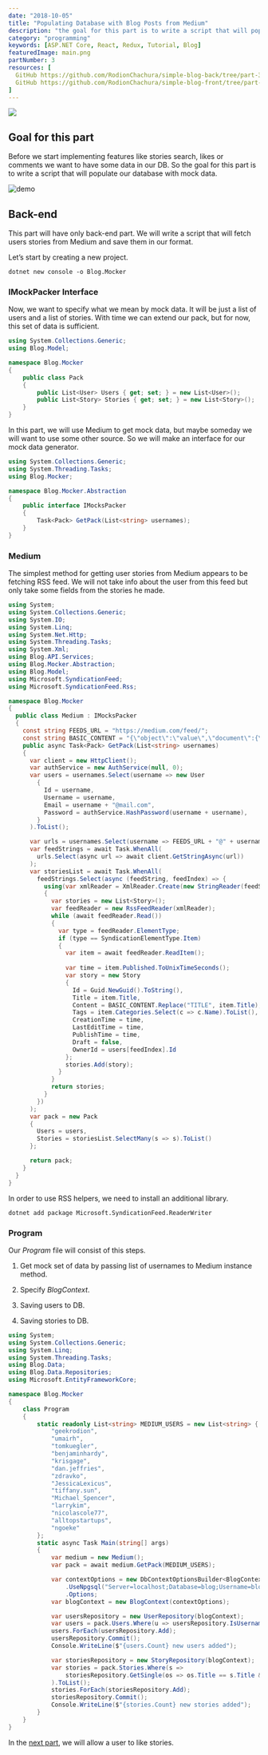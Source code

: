 ```yaml
---
date: "2018-10-05"
title: "Populating Database with Blog Posts from Medium"
description: "the goal for this part is to write a script that will populate PostgreSQL with mock data"
category: "programming"
keywords: [ASP.NET Core, React, Redux, Tutorial, Blog]
featuredImage: main.png
partNumber: 3
resources: [
  GitHub https://github.com/RodionChachura/simple-blog-back/tree/part-3 Back-end Code,
  GitHub https://github.com/RodionChachura/simple-blog-front/tree/part-2 Front-end Code
]
---
```


![](/main.png)

## Goal for this part

Before we start implementing features like stories search, likes or comments we want to have some data in our DB. So the goal for this part is to write a script that will populate our database with mock data.

![demo](/demo.gif)

## Back-end

This part will have only back-end part. We will write a script that will fetch users stories from Medium and save them in our format.

Let’s start by creating a new project.

```shell{ promptUser: geekrodion }
dotnet new console -o Blog.Mocker
```

### IMockPacker Interface

Now, we want to specify what we mean by mock data. It will be just a list of users and a list of stories. With time we can extend our pack, but for now, this set of data is sufficient.

```cs:title=Pack.cs
using System.Collections.Generic;
using Blog.Model;

namespace Blog.Mocker
{
    public class Pack
    {
        public List<User> Users { get; set; } = new List<User>();
        public List<Story> Stories { get; set; } = new List<Story>();
    }
}
```

In this part, we will use Medium to get mock data, but maybe someday we will want to use some other source. So we will make an interface for our mock data generator.

```cs:title=IMocksPacker.cs
using System.Collections.Generic;
using System.Threading.Tasks;
using Blog.Mocker;

namespace Blog.Mocker.Abstraction
{
    public interface IMocksPacker
    {
        Task<Pack> GetPack(List<string> usernames);
    }
}
```

### Medium

The simplest method for getting user stories from Medium appears to be fetching RSS feed. We will not take info about the user from this feed but only take some fields from the stories he made.

```cs:title=Medium.cs
using System;
using System.Collections.Generic;
using System.IO;
using System.Linq;
using System.Net.Http;
using System.Threading.Tasks;
using System.Xml;
using Blog.API.Services;
using Blog.Mocker.Abstraction;
using Blog.Model;
using Microsoft.SyndicationFeed;
using Microsoft.SyndicationFeed.Rss;

namespace Blog.Mocker
{
  public class Medium : IMocksPacker
  {
    const string FEEDS_URL = "https://medium.com/feed/";
    const string BASIC_CONTENT = "{\"object\":\"value\",\"document\":{\"object\":\"document\",\"data\":{},\"nodes\":[{\"object\":\"block\",\"type\":\"heading-two\",\"data\":{},\"nodes\":[{\"object\":\"text\",\"leaves\":[{\"object\":\"leaf\",\"text\": \"TITLE\",\"marks\":[]}]}]},{\"object\":\"block\",\"type\":\"paragraph\",\"data\":{},\"nodes\":[{\"object\":\"text\",\"leaves\":[{\"object\":\"leaf\",\"text\":\"\",\"marks\":[]}]}]}]}}";
    public async Task<Pack> GetPack(List<string> usernames)
    {
      var client = new HttpClient();
      var authService = new AuthService(null, 0);
      var users = usernames.Select(username => new User
        {
          Id = username,
          Username = username,
          Email = username + "@mail.com",
          Password = authService.HashPassword(username + username),
        }
      ).ToList();

      var urls = usernames.Select(username => FEEDS_URL + "@" + username);
      var feedStrings = await Task.WhenAll(
        urls.Select(async url => await client.GetStringAsync(url))
      );
      var storiesList = await Task.WhenAll(
        feedStrings.Select(async (feedString, feedIndex) => {
          using(var xmlReader = XmlReader.Create(new StringReader(feedString)))
          {
            var stories = new List<Story>();
            var feedReader = new RssFeedReader(xmlReader);
            while (await feedReader.Read())
            {
              var type = feedReader.ElementType;
              if (type == SyndicationElementType.Item)
              {
                var item = await feedReader.ReadItem();   
                
                var time = item.Published.ToUnixTimeSeconds(); 
                var story = new Story
                {
                  Id = Guid.NewGuid().ToString(),
                  Title = item.Title,
                  Content = BASIC_CONTENT.Replace("TITLE", item.Title),
                  Tags = item.Categories.Select(c => c.Name).ToList(),
                  CreationTime = time,
                  LastEditTime = time,
                  PublishTime = time,
                  Draft = false,
                  OwnerId = users[feedIndex].Id
                };
                stories.Add(story);
              }
            }
            return stories;
          }
        })
      );
      var pack = new Pack
      {
        Users = users,
        Stories = storiesList.SelectMany(s => s).ToList()
      };

      return pack; 
    }
  }
}
```

In order to use RSS helpers, we need to install an additional library.

```shell{ promptUser: geekrodion }
dotnet add package Microsoft.SyndicationFeed.ReaderWriter
```

### Program

Our *Program* file will consist of this steps.

1. Get mock set of data by passing list of usernames to Medium instance method.

1. Specify *BlogContext*.

1. Saving users to DB.

1. Saving stories to DB.

```cs:title=Program.cs
using System;
using System.Collections.Generic;
using System.Linq;
using System.Threading.Tasks;
using Blog.Data;
using Blog.Data.Repositories;
using Microsoft.EntityFrameworkCore;

namespace Blog.Mocker
{
    class Program
    {
        static readonly List<string> MEDIUM_USERS = new List<string> {
            "geekrodion",
            "umairh",
            "tomkuegler",
            "benjaminhardy",
            "krisgage",
            "dan.jeffries",
            "zdravko",
            "JessicaLexicus",
            "tiffany.sun",
            "Michael_Spencer",
            "larrykim",
            "nicolascole77",
            "alltopstartups",
            "ngoeke"
        };
        static async Task Main(string[] args)
        {
            var medium = new Medium();
            var pack = await medium.GetPack(MEDIUM_USERS);

            var contextOptions = new DbContextOptionsBuilder<BlogContext>()
                .UseNpgsql("Server=localhost;Database=blog;Username=blogadmin;Password=blogadmin")
                .Options;
            var blogContext = new BlogContext(contextOptions);

            var usersRepository = new UserRepository(blogContext);
            var users = pack.Users.Where(u => usersRepository.IsUsernameUniq(u.Username)).ToList();
            users.ForEach(usersRepository.Add);
            usersRepository.Commit();
            Console.WriteLine($"{users.Count} new users added");

            var storiesRepository = new StoryRepository(blogContext);
            var stories = pack.Stories.Where(s => 
                storiesRepository.GetSingle(os => os.Title == s.Title && os.PublishTime == s.PublishTime) == null
            ).ToList();
            stories.ForEach(storiesRepository.Add);
            storiesRepository.Commit();
            Console.WriteLine($"{stories.Count} new stories added");
        }
    }
}
```

In the [next part](/blog/asp-react-blog/likes), we will allow a user to like stories.
